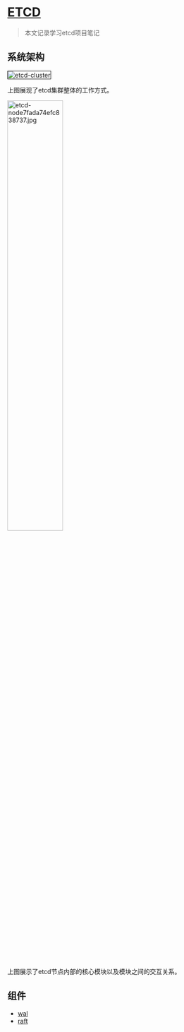 # [ETCD](https://github.com/etcd-io/etcd)

> 本文记录学习etcd项目笔记



## 系统架构

<img src="https://cdnjson.com/images/2024/03/16/etcd-clusterfb2345ead2cb34f1.md.webp" alt="etcd-cluster" border="1" />

上图展现了etcd集群整体的工作方式。

<img src="https://cdnjson.com/images/2024/03/16/etcd-node7fada74efc838737.jpg" alt="etcd-node7fada74efc838737.jpg" border="0" width="50%" height='auto' />

上图展示了etcd节点内部的核心模块以及模块之间的交互关系。 




## 组件

- [wal](cs/etcd/wal.md)
- [raft](cs/etcd/raft.md)





